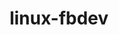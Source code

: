 ---
parent_project: linux
permalink: /engineering/projects/linux/linux-fbdev/
project_link_name: linux-fbdev
project_stats: 'true'
project_url: n/a
title: linux-fbdev
image: /assets/images/projects/kernel.png
---